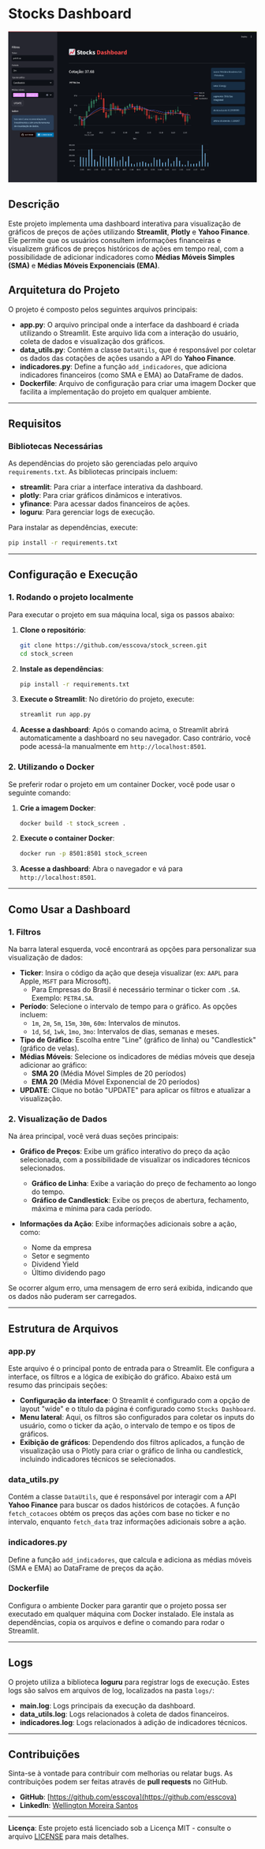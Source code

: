 # Stocks Dashboard

![image.png](image.png)

## **Descrição**

Este projeto implementa uma dashboard interativa para visualização de gráficos de preços de ações utilizando **Streamlit**, **Plotly** e **Yahoo Finance**. Ele permite que os usuários consultem informações financeiras e visualizem gráficos de preços históricos de ações em tempo real, com a possibilidade de adicionar indicadores como **Médias Móveis Simples (SMA)** e **Médias Móveis Exponenciais (EMA)**.

## **Arquitetura do Projeto**

O projeto é composto pelos seguintes arquivos principais:

- **app.py**: O arquivo principal onde a interface da dashboard é criada utilizando o Streamlit. Este arquivo lida com a interação do usuário, coleta de dados e visualização dos gráficos.
- **data_utils.py**: Contém a classe `DataUtils`, que é responsável por coletar os dados das cotações de ações usando a API do **Yahoo Finance**.
- **indicadores.py**: Define a função `add_indicadores`, que adiciona indicadores financeiros (como SMA e EMA) ao DataFrame de dados.
- **Dockerfile**: Arquivo de configuração para criar uma imagem Docker que facilita a implementação do projeto em qualquer ambiente.

---

## **Requisitos**

### **Bibliotecas Necessárias**

As dependências do projeto são gerenciadas pelo arquivo `requirements.txt`. As bibliotecas principais incluem:

- **streamlit**: Para criar a interface interativa da dashboard.
- **plotly**: Para criar gráficos dinâmicos e interativos.
- **yfinance**: Para acessar dados financeiros de ações.
- **loguru**: Para gerenciar logs de execução.

Para instalar as dependências, execute:

```bash
pip install -r requirements.txt
```

---

## **Configuração e Execução**

### **1. Rodando o projeto localmente**

Para executar o projeto em sua máquina local, siga os passos abaixo:

1. **Clone o repositório**:
   ```bash
   git clone https://github.com/esscova/stock_screen.git
   cd stock_screen
   ```

2. **Instale as dependências**:
   ```bash
   pip install -r requirements.txt
   ```

3. **Execute o Streamlit**:
   No diretório do projeto, execute:
   ```bash
   streamlit run app.py
   ```

4. **Acesse a dashboard**:
   Após o comando acima, o Streamlit abrirá automaticamente a dashboard no seu navegador. Caso contrário, você pode acessá-la manualmente em `http://localhost:8501`.

### **2. Utilizando o Docker**

Se preferir rodar o projeto em um container Docker, você pode usar o seguinte comando:

1. **Crie a imagem Docker**:
   ```bash
   docker build -t stock_screen .
   ```

2. **Execute o container Docker**:
   ```bash
   docker run -p 8501:8501 stock_screen
   ```

3. **Acesse a dashboard**:
   Abra o navegador e vá para `http://localhost:8501`.

---

## **Como Usar a Dashboard**

### **1. Filtros**

Na barra lateral esquerda, você encontrará as opções para personalizar sua visualização de dados:

- **Ticker**: Insira o código da ação que deseja visualizar (ex: `AAPL` para Apple, `MSFT` para Microsoft).
    - Para Empresas do Brasil é necessário terminar o ticker com `.SA`. Exemplo: `PETR4.SA`.
- **Período**: Selecione o intervalo de tempo para o gráfico. As opções incluem:
  - `1m`, `2m`, `5m`, `15m`, `30m`, `60m`: Intervalos de minutos.
  - `1d`, `5d`, `1wk`, `1mo`, `3mo`: Intervalos de dias, semanas e meses.
- **Tipo de Gráfico**: Escolha entre "Line" (gráfico de linha) ou "Candlestick" (gráfico de velas).
- **Médias Móveis**: Selecione os indicadores de médias móveis que deseja adicionar ao gráfico:
  - **SMA 20** (Média Móvel Simples de 20 períodos)
  - **EMA 20** (Média Móvel Exponencial de 20 períodos)
- **UPDATE**: Clique no botão "UPDATE" para aplicar os filtros e atualizar a visualização.

### **2. Visualização de Dados**

Na área principal, você verá duas seções principais:

- **Gráfico de Preços**: Exibe um gráfico interativo do preço da ação selecionada, com a possibilidade de visualizar os indicadores técnicos selecionados.
  - **Gráfico de Linha**: Exibe a variação do preço de fechamento ao longo do tempo.
  - **Gráfico de Candlestick**: Exibe os preços de abertura, fechamento, máxima e mínima para cada período.
  
- **Informações da Ação**: Exibe informações adicionais sobre a ação, como:
  - Nome da empresa
  - Setor e segmento
  - Dividend Yield
  - Último dividendo pago

Se ocorrer algum erro, uma mensagem de erro será exibida, indicando que os dados não puderam ser carregados.

---

## **Estrutura de Arquivos**

### **app.py**

Este arquivo é o principal ponto de entrada para o Streamlit. Ele configura a interface, os filtros e a lógica de exibição do gráfico. Abaixo está um resumo das principais seções:

- **Configuração da interface**: O Streamlit é configurado com a opção de layout "wide" e o título da página é configurado como `Stocks Dashboard`.
- **Menu lateral**: Aqui, os filtros são configurados para coletar os inputs do usuário, como o ticker da ação, o intervalo de tempo e os tipos de gráficos.
- **Exibição de gráficos**: Dependendo dos filtros aplicados, a função de visualização usa o Plotly para criar o gráfico de linha ou candlestick, incluindo indicadores técnicos se selecionados.
  
### **data_utils.py**

Contém a classe `DataUtils`, que é responsável por interagir com a API **Yahoo Finance** para buscar os dados históricos de cotações. A função `fetch_cotacoes` obtém os preços das ações com base no ticker e no intervalo, enquanto `fetch_data` traz informações adicionais sobre a ação.

### **indicadores.py**

Define a função `add_indicadores`, que calcula e adiciona as médias móveis (SMA e EMA) ao DataFrame de preços da ação.

### **Dockerfile**

Configura o ambiente Docker para garantir que o projeto possa ser executado em qualquer máquina com Docker instalado. Ele instala as dependências, copia os arquivos e define o comando para rodar o Streamlit.

---

## **Logs**

O projeto utiliza a biblioteca **loguru** para registrar logs de execução. Estes logs são salvos em arquivos de log, localizados na pasta `logs/`:
- **main.log**: Logs principais da execução da dashboard.
- **data_utils.log**: Logs relacionados à coleta de dados financeiros.
- **indicadores.log**: Logs relacionados à adição de indicadores técnicos.

---

## **Contribuições**

Sinta-se à vontade para contribuir com melhorias ou relatar bugs. As contribuições podem ser feitas através de **pull requests** no GitHub.

- **GitHub**: [https://github.com/esscova](https://github.com/esscova)
- **LinkedIn**: [Wellington Moreira Santos](https://www.linkedin.com/in/wellington-moreira-santos/)

---

**Licença**: Este projeto está licenciado sob a Licença MIT - consulte o arquivo [LICENSE](LICENSE) para mais detalhes.
